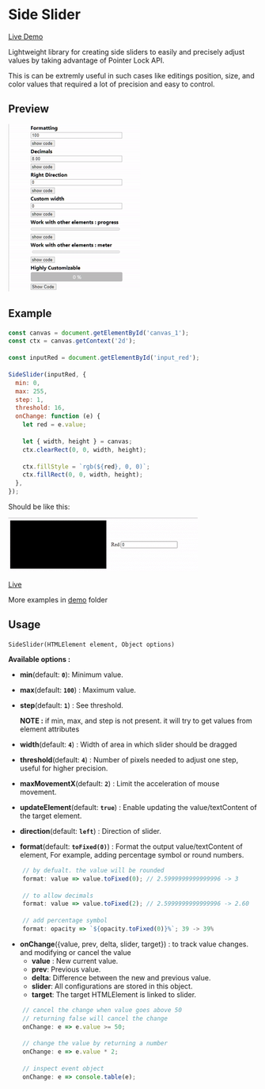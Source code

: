 # Side Slider 
[Live Demo](https://mhmd-22.github.io/side-slider/)

Lightweight library for creating side sliders to easily and precisely adjust values by taking advantage of Pointer Lock API.

This is can be extremly useful in such cases like editings position, size, and color values that required a lot of precision and easy to control.

## Preview

![image](preview/preview.gif)

## Example

```javascript
const canvas = document.getElementById('canvas_1');
const ctx = canvas.getContext('2d');

const inputRed = document.getElementById('input_red');

SideSlider(inputRed, {
  min: 0,
  max: 255,
  step: 1,
  threshold: 16,
  onChange: function (e) {
    let red = e.value;

    let { width, height } = canvas;
    ctx.clearRect(0, 0, width, height);

    ctx.fillStyle = `rgb(${red}, 0, 0)`;
    ctx.fillRect(0, 0, width, height);
  },
});
```

Should be like this:

![image](preview/example.gif)

[Live](https://mhmd-22.github.io/side-slider/demo.html)


More examples in [demo](https://github.com/mhmd-22/side-slider/tree/master/demo) folder

## Usage

`SideSlider(HTMLElement element, Object options)`

**Available options :**

-   **min**(default: **`0`**): Minimum value.
-   **max**(default: **`100`**) : Maximum value.
-   **step**(default: **`1`**) : See threshold.

    **NOTE :** if min, max, and step is not present. it will try to get values from element attributes

-   **width**(default: **`4`**) : Width of area in which slider should be dragged
-   **threshold**(default: **`4`**) : Number of pixels needed to adjust one step, useful for higher precision.
-   **maxMovementX**(default: **`2`**) : Limit the acceleration of mouse movement.
-   **updateElement**(default: **`true`**) : Enable updating the value/textContent of the target element.
-   **direction**(default: **`left`**) : Direction of slider.
-   **format**(default: **`toFixed(0)`**) : Format the output value/textContent of element, For example, adding percentage symbol or round numbers.

```javascript
    // by defualt. the value will be rounded
    format: value => value.toFixed(0); // 2.5999999999999996 -> 3

    // to allow decimals
    format: value => value.toFixed(2); // 2.5999999999999996 -> 2.60

    // add percentage symbol
    format: opacity => `${opacity.toFixed(0)}%`; 39 -> 39%
```

-   **onChange**({value, prev, delta, slider, target}) : to track value changes. and modifying or cancel the value
    -   **value** : New current value.
    -   **prev**: Previous value.
    -   **delta**: Difference between the new and previous value.
    -   **slider**: All configurations are stored in this object.
    -   **target**: The target HTMLElement is linked to slider.

```javascript
    // cancel the change when value goes above 50
    // returning false will cancel the change
    onChange: e => e.value >= 50;

    // change the value by returning a number
    onChange: e => e.value * 2;

    // inspect event object
    onChange: e => console.table(e);
```
